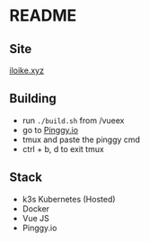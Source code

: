 # README

## Site
[iloike.xyz](https://iloike.xyz)

## Building
- run ```./build.sh``` from /vueex
- go to [Pinggy.io](https://dashboard.pinggy.io/)
- tmux and paste the pinggy cmd
- ctrl + b, d to exit tmux

## Stack
- k3s Kubernetes (Hosted)
- Docker
- Vue JS
- Pinggy.io
